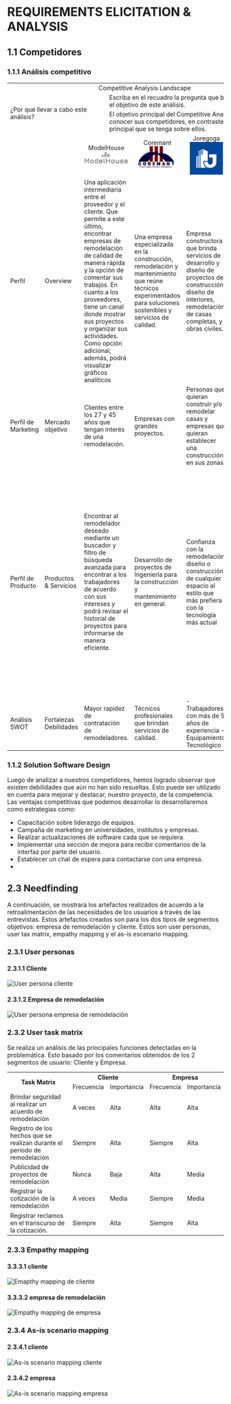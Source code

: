 # REQUIREMENTS ELICITATION & ANALYSIS

## 1.1 Competidores

### 1.1.1 Análisis competitivo

<table>
    <tr>
        <td colspan=8 align="center">Competitive Analysis Landscape</td>
    <tr>
    <tr >
        <td rowspan=2 colspan=4>¿Por qué llevar a cabo este análisis?</td>
        <td colspan=6>Escriba en el recuadro la pregunta que busca responder o el objetivo de este análisis.</td>
    </tr>
    <tr>
        <td colspan=6>El objetivo principal del Competitive Analysis Landscape es conocer sus competidores, en contraste con la idea principal que se tenga sobre ellos.</td>
    </tr>
    <tr>
        <td></td>
        <td></td>
        <td align="center" colspan=3>ModelHouse <img src="../images/ModelHouse.png"> </td>
        <td align="center">Coremant <img src="../images/Coremant.png"> </td>
        <td align="center">Joregoga <img src="../images/Joregoga.png"> </td>
        <td align="center">Construcción & Remodelación <img src="../images/Construcción.png"> </td>
    </tr>
    <tr>
        <td>Perfil</td>
        <td>Overview</td>
        <td colspan=3>Una aplicación intermediaria entre el proveedor y el cliente. Que permite a este último, encontrar empresas de remodelación de calidad de manera rápida y la opción de comentar sus trabajos. En cuanto a los proveedores, tiene un canal donde mostrar sus proyectos y organizar sus actividades. Como opción adicional, además, podrá visualizar gráficos analíticos</td>
        <td>Una empresa especializada en la construcción, remodelación y mantenimiento que reúne técnicos experimentados para soluciones sostenibles y servicios de calidad.</td>
        <td>Empresa constructora que brinda servicios de desarrollo y diseño de proyectos de construcción, diseño de interiores, remodelación de casas completas, y obras civiles.</td>
        <td>Empresa de diseño de proyectos que brinda servicios de diseño, anteproyecto e implementación.</td>
    </tr>
    <tr>
        <td>Perfil de Marketing</td>
        <td>Mercado objetivo</td>
        <td colspan=3>Clientes entre los 27 y 45 años que tengan interés de una remodelación.</td>
        <td>Empresas con grandes proyectos.</td>
        <td>Personas que quieran construir y/o remodelar casas y empresas que quieran establecer una construcción en sus zonas.</td>
        <td>Personas y compañías o empresas que quieran remodelar o realizar una construcción en su propiedad.</td>
    </tr>
    <tr>
        <td>Perfil de Producto</td>
        <td>Productos & Servicios</td>
        <td colspan=3>Encontrar al remodelador deseado mediante un buscador y filtro de búsqueda avanzada para encontrar a los trabajadores de acuerdo con sus intereses y podrá revisar el historial de proyectos para informarse de manera eficiente.</td>
        <td>Desarrollo de proyectos de Ingeniería para la construcción y mantenimiento en general.</td>
        <td>Confianza con la remodelación, diseño o construcción de cualquier espacio al estilo que más prefiera con la tecnología más actual</td>
        <td>Ofrece servicios de construcción, enchapes, pisos, vidriería, carpintería metálica, instalaciones eléctricas, trabajos con aire acondicionado, cámaras de seguridad, alarmas contra incendios, instalaciones sanitarias, carpintería de madera, sistema Drywall, señalética y planos de evacuación internet, mobiliarios realizados en melanina y trabajos de pintura y mantenimiento.</td>
    </tr>
    <tr>
        <td>Análisis SWOT</td>
        <td>Fortalezas Debilidades</td>
        <td colspan=3>Mayor rapidez de contratación de remodeladores.</td>
        <td>Técnicos profesionales que brindan servicios de calidad.</td>
        <td>- Trabajadores con más de 5 años de experiencia - Equipamiento Tecnológico</td>
        <td>- 32 años de experiencia en el mercado. - Materiales durables a largo plazo</td>
    </tr>
    
</table>

### 1.1.2 Solution Software Design

Luego de analizar a nuestros competidores, hemos logrado observar que existen debilidades que aún no han sido resueltas. Esto puede ser utilizado en cuenta para mejorar y destacar, nuestro proyecto, de la competencia. Las ventajas competitivas que podemos desarrollar lo desarrollaremos como estrategias como:

- Capacitación sobre liderazgo de equipos.
- Campaña de marketing en universidades, institutos y empresas.
- Realizar actualizaciones de software cada que se requiera.
- Implementar una sección de mejora para recibir comentarios de la interfaz por parte del usuario.
- Establecer un chat de espera para contactarse con una empresa.
- 


## 2.3 Needfinding
A continuación, se mostrará los artefactos realizados de acuerdo a la retroalimentación de las necesidades de los usuarios a través de las entrevistas. Estos artefactos creados son para los dos tipos de segmentos objetivos: empresa de remodelación y cliente. Estos son user personas, user tax matrix, empathy mapping y el as-is escenario mapping.
### 2.3.1 User personas
#### 2.3.1.1 Cliente

<image
  src="../images/user-persona-cliente.png"
  alt="User persona cliente">

#### 2.3.1.2 Empresa de remodelación 
<image
  src="../images/user-persona-empresa.png"
  alt="User persona empresa de remodelación">

### 2.3.2 User task matrix
Se realiza un análisis de las principales funciones detectadas en la problemática. Esto basado por los comentarios obtenidos de los 2 segmentos de usuario: Cliente y Empresa.
<table>
  <tr>
    <th rowspan="2">Task Matrix</th>
    <th colspan="2">Cliente</th>
    <th colspan="2">Empresa</th>
  </tr>
  <tr>
    <td >Frecuencia</td>
    <td >Importancia</td>
    <td >Frecuencia</td>
    <td >Importancia</td>
  </tr>
  <tr>
    <td>Brindar seguridad al realizar un acuerdo de remodelación</td>
    <td>A veces</td>
    <td>Alta</td>
    <td>Alta</td>
    <td>Alta</td>
  </tr>
  <tr>
    <td>Registro de los hechos que se realizan durante el periodo de remodelación</td>
    <td>Siempre</td>
    <td>Alta</td>
    <td>Siempre</td>
    <td>Alta</td>
  </tr>
  <tr>
    <td>Publicidad de proyectos de remodelación</td>
    <td>Nunca</td>
    <td>Baja</td>
    <td>Alta</td>
    <td>Media</td>
  </tr>
  <tr>
    <td>Registrar la cotización de la remodelación</td>
    <td>A veces</td>
    <td>Media</td>
    <td>Siempre</td>
    <td>Media</td>
  </tr>
  <tr>
    <td>Registrar reclamos en el transcurso de la cotización.</td>
    <td>Siempre</td>
    <td>Alta</td>
    <td>Siempre</td>
    <td>Alta</td>
  </tr>
</table>

### 2.3.3 Empathy mapping
#### 3.3.3.1 cliente
<image
  src="../images/empathy-mapping-cliente.png"
  alt="Emapthy mapping de cliente">

#### 3.3.3.2 empresa de remodelación
<image
  src="../images/empathy-mapping-empresa.png"
  alt="Empathy mapping de empresa">

### 2.3.4 As-is scenario mapping
#### 2.3.4.1 cliente
<image
  src="../images/as-is-scenario-mapping-cliente.png"
  alt="As-is scenario mapping cliente">

#### 2.3.4.2 empresa
<image
  src="../images/as-is-scenario-mapping-empresa.png"
  alt="As-is scenario mapping empresa">

